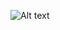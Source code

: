 ![Alt text](https://spotify-recently-played-readme.vercel.app/api?user=vs06pr9c0eqe6ummgt5lm56z4&unique={true|1|on|yes})
